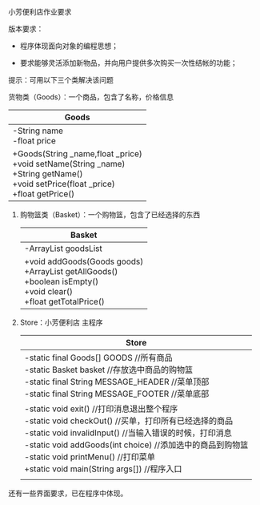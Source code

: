 小芳便利店作业要求



版本要求：

- 程序体现面向对象的编程思想；

- 要求能够灵活添加新物品，并向用户提供多次购买一次性结帐的功能；

提示：可用以下三个类解决该问题

货物类（Goods）：一个商品，包含了名称，价格信息

| **Goods**                                                    |
| ------------------------------------------------------------ |
| -String name<br />-float price                               |
| +Goods(String _name,float _price)<br />+void setName(String _name)<br />+String getName()<br />+void setPrice(float _price)<br />+float getPrice() |

1. 购物篮类（Basket）：一个购物篮，包含了已经选择的东西

   | **Basket**                                                   |
   | ------------------------------------------------------------ |
   | -ArrayList<Goods> goodsList                                  |
   | +void addGoods(Goods goods)<br />+ArrayList<Goods> getAllGoods()<br />+boolean isEmpty()<br />+void clear()<br />+float getTotalPrice() |

   

2. Store：小芳便利店 主程序

   | **Store**                                                    |
   | ------------------------------------------------------------ |
   | -static final Goods[] GOODS //所有商品<br />-static Basket basket //存放选中商品的购物篮<br />-static final String MESSAGE_HEADER //菜单顶部<br />-static final String MESSAGE_FOOTER //菜单底部 |
   | -static void exit() //打印消息退出整个程序<br />-static void checkOut() //买单，打印所有已经选择的商品<br />-static void invalidInput() //当输入错误的时候，打印消息<br />-static void addGoods(int choice) //添加选中的商品到购物篮<br />-static void printMenu() //打印菜单<br />+static void main(String args[]) //程序入口 |
   |                                                              |

   

还有一些界面要求，已在程序中体现。